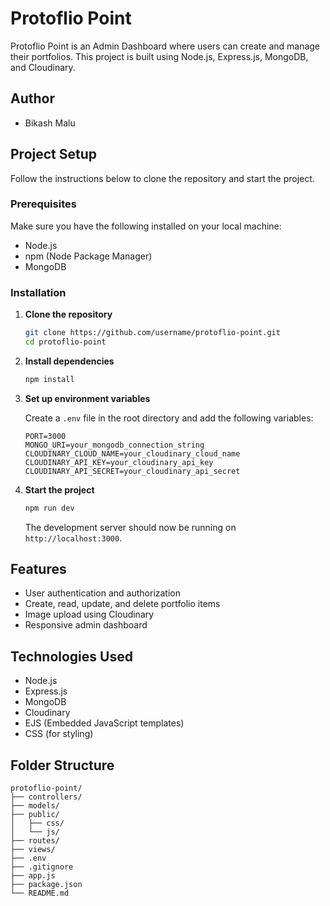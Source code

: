 # Protoflio Point

Protoflio Point is an Admin Dashboard where users can create and manage their portfolios. This project is built using Node.js, Express.js, MongoDB, and Cloudinary.

## Author

- Bikash Malu

## Project Setup

Follow the instructions below to clone the repository and start the project.

### Prerequisites

Make sure you have the following installed on your local machine:

- Node.js
- npm (Node Package Manager)
- MongoDB

### Installation

1. **Clone the repository**

    ```bash
    git clone https://github.com/username/protoflio-point.git
    cd protoflio-point
    ```

2. **Install dependencies**

    ```bash
    npm install
    ```

3. **Set up environment variables**

    Create a `.env` file in the root directory and add the following variables:

    ```env
    PORT=3000
    MONGO_URI=your_mongodb_connection_string
    CLOUDINARY_CLOUD_NAME=your_cloudinary_cloud_name
    CLOUDINARY_API_KEY=your_cloudinary_api_key
    CLOUDINARY_API_SECRET=your_cloudinary_api_secret
    ```

4. **Start the project**

    ```bash
    npm run dev
    ```

    The development server should now be running on `http://localhost:3000`.

## Features

- User authentication and authorization
- Create, read, update, and delete portfolio items
- Image upload using Cloudinary
- Responsive admin dashboard

## Technologies Used

- Node.js
- Express.js
- MongoDB
- Cloudinary
- EJS (Embedded JavaScript templates)
- CSS (for styling)

## Folder Structure

```plaintext
protoflio-point/
├── controllers/
├── models/
├── public/
│   ├── css/
│   └── js/
├── routes/
├── views/
├── .env
├── .gitignore
├── app.js
├── package.json
└── README.md
